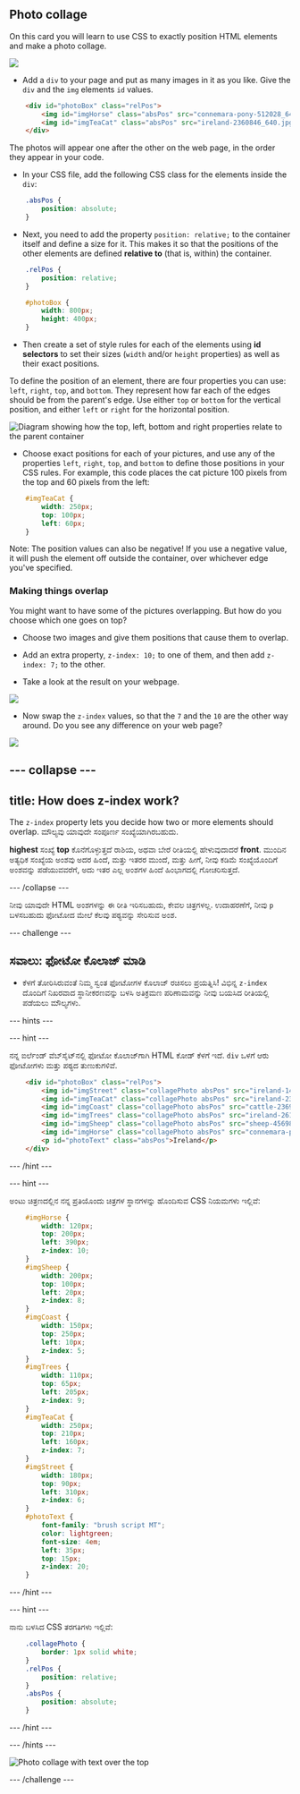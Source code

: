 ## Photo collage

On this card you will learn to use CSS to exactly position HTML elements and make a photo collage.

![](images/photoCollageWithText_wide.png)

+ Add a `div` to your page and put as many images in it as you like. Give the `div` and the `img` elements `id` values.

```html
    <div id="photoBox" class="relPos">
        <img id="imgHorse" class="absPos" src="connemara-pony-512028_640.jpg" alt="Connemara pony" />
        <img id="imgTeaCat" class="absPos" src="ireland-2360846_640.jpg" alt="Even cats drink tea in Ireland!" />
    </div>
```

The photos will appear one after the other on the web page, in the order they appear in your code.

+ In your CSS file, add the following CSS class for the elements inside the `div`: 

```css
    .absPos {
        position: absolute;
    }
```

+ Next, you need to add the property `position: relative;` to the container itself and define a size for it. This makes it so that the positions of the other elements are defined **relative to** (that is, within) the container.

```css
    .relPos {
        position: relative;
    }

    #photoBox {
        width: 800px;
        height: 400px;
    }
```

+ Then create a set of style rules for each of the elements using **id selectors** to set their sizes (`width` and/or `height` properties) as well as their exact positions.

To define the position of an element, there are four properties you can use: `left`, `right`, `top`, and `bottom`. They represent how far each of the edges should be from the parent's edge. Use either `top` or `bottom` for the vertical position, and either `left` or `right` for the horizontal position.

![Diagram showing how the top, left, bottom and right properties relate to the parent container](images/cssPositionProperties.png)

+ Choose exact positions for each of your pictures, and use any of the properties `left`, `right`, `top`, and `bottom` to define those positions in your CSS rules. For example, this code places the cat picture 100 pixels from the top and 60 pixels from the left:

```css
    #imgTeaCat {
        width: 250px;
        top: 100px;
        left: 60px;
    }
```

Note: The position values can also be negative! If you use a negative value, it will push the element off outside the container, over whichever edge you've specified.

### Making things overlap

You might want to have some of the pictures overlapping. But how do you choose which one goes on top?

+ Choose two images and give them positions that cause them to overlap.

+ Add an extra property, `z-index: 10;` to one of them, and then add `z-index: 7;` to the other.

+ Take a look at the result on your webpage.

![](images/horse10Cat7.png)

+ Now swap the `z-index` values, so that the `7` and the `10` are the other way around. Do you see any difference on your web page?

![](images/horse7Cat10.png)

## \--- collapse \---

## title: How does z-index work?

The `z-index` property lets you decide how two or more elements should overlap. ಮೌಲ್ಯವು ಯಾವುದೇ ಸಂಪೂರ್ಣ ಸಂಖ್ಯೆಯಾಗಿರಬಹುದು.

**highest** ಸಂಖ್ಯೆ **top** ಕೊನೆಗೊಳ್ಳುತ್ತದೆ ರಾಶಿಯ, ಅಥವಾ ಬೇರೆ ರೀತಿಯಲ್ಲಿ ಹೇಳುವುದಾದರೆ **front**. ಮುಂದಿನ ಅತ್ಯಧಿಕ ಸಂಖ್ಯೆಯ ಅಂಶವು ಅದರ ಹಿಂದೆ, ಮತ್ತು ಇತರರ ಮುಂದೆ, ಮತ್ತು ಹೀಗೆ, ನೀವು ಕಡಿಮೆ ಸಂಖ್ಯೆಯೊಂದಿಗೆ ಅಂಶವನ್ನು ಪಡೆಯುವವರೆಗೆ, ಅದು ಇತರ ಎಲ್ಲ ಅಂಶಗಳ ಹಿಂದೆ ಹಿಂಭಾಗದಲ್ಲಿ ಗೋಚರಿಸುತ್ತದೆ.

\--- /collapse \---

ನೀವು ಯಾವುದೇ HTML ಅಂಶಗಳನ್ನು ಈ ರೀತಿ ಇರಿಸಬಹುದು, ಕೇವಲ ಚಿತ್ರಗಳಲ್ಲ. ಉದಾಹರಣೆಗೆ, ನೀವು `p` ಬಳಸಬಹುದು ಫೋಟೋದ ಮೇಲೆ ಕೆಲವು ಪಠ್ಯವನ್ನು ಸೇರಿಸುವ ಅಂಶ.

\--- challenge \---

## ಸವಾಲು: ಫೋಟೋ ಕೊಲಾಜ್ ಮಾಡಿ

+ ಕೆಳಗೆ ತೋರಿಸಿರುವಂತೆ ನಿಮ್ಮ ಸ್ವಂತ ಫೋಟೋಗಳ ಕೊಲಾಜ್ ರಚಿಸಲು ಪ್ರಯತ್ನಿಸಿ! ವಿಭಿನ್ನ `z-index` ದೊಂದಿಗೆ ನಿಖರವಾದ ಸ್ಥಾನೀಕರಣವನ್ನು ಬಳಸಿ ಅತಿಕ್ರಮಣ ಪರಿಣಾಮವನ್ನು ನೀವು ಬಯಸಿದ ರೀತಿಯಲ್ಲಿ ಪಡೆಯಲು ಮೌಲ್ಯಗಳು.

\--- hints \---

\--- hint \---

ನನ್ನ ಐರ್ಲೆಂಡ್ ವೆಬ್‌ಸೈಟ್‌ನಲ್ಲಿ ಫೋಟೋ ಕೊಲಾಜ್‌ಗಾಗಿ HTML ಕೋಡ್ ಕೆಳಗೆ ಇದೆ. `div` ಒಳಗೆ ಆರು ಫೋಟೋಗಳು ಮತ್ತು ಪಠ್ಯದ ತುಣುಕುಗಳಿವೆ.

```html
    <div id="photoBox" class="relPos">
        <img id="imgStreet" class="collagePhoto absPos" src="ireland-1474045_640.jpg" alt="Irish town" />
        <img id="imgTeaCat" class="collagePhoto absPos" src="ireland-2360846_640.jpg" alt="Even cats drink tea in Ireland!" />
        <img id="imgCoast" class="collagePhoto absPos" src="cattle-2369463_640.jpg" alt="Cows at the coast" />
        <img id="imgTrees" class="collagePhoto absPos" src="ireland-2614852_640.jpg" alt="Tree tunnel" />
        <img id="imgSheep" class="collagePhoto absPos" src="sheep-456989_640.jpg" alt="Sheep on the road" />
        <img id="imgHorse" class="collagePhoto absPos" src="connemara-pony-512028_640.jpg" alt="Connemara pony" />
        <p id="photoText" class="absPos">Ireland</p>
    </div>
```

\--- /hint \---

\--- hint \---

ಅಂಟು ಚಿತ್ರಣದಲ್ಲಿನ ನನ್ನ ಪ್ರತಿಯೊಂದು ಚಿತ್ರಗಳ ಸ್ಥಾನಗಳನ್ನು ಹೊಂದಿಸುವ CSS ನಿಯಮಗಳು ಇಲ್ಲಿವೆ:

```css
    #imgHorse {
        width: 120px;
        top: 200px;
        left: 390px;
        z-index: 10;
    }
    #imgSheep {
        width: 200px;
        top: 100px;
        left: 20px;
        z-index: 8;
    }
    #imgCoast {
        width: 150px;
        top: 250px;
        left: 10px;
        z-index: 5;
    }
    #imgTrees {
        width: 110px;
        top: 65px;
        left: 205px;
        z-index: 9;
    }
    #imgTeaCat {
        width: 250px;
        top: 210px;
        left: 160px;
        z-index: 7;
    }
    #imgStreet {
        width: 180px;
        top: 90px;
        left: 310px;
        z-index: 6;
    }
    #photoText {
        font-family: "brush script MT";
        color: lightgreen;
        font-size: 4em;
        left: 35px;
        top: 15px;
        z-index: 20;
    }
```

\--- /hint \---

\--- hint \---

ನಾನು ಬಳಸಿದ CSS ತರಗತಿಗಳು ಇಲ್ಲಿವೆ:

```css
    .collagePhoto {
        border: 1px solid white;
    }
    .relPos {
        position: relative;
    }
    .absPos {
        position: absolute;
    }
```

\--- /hint \---

\--- /hints \---

![Photo collage with text over the top](images/photoCollageExample.png)

\--- /challenge \---